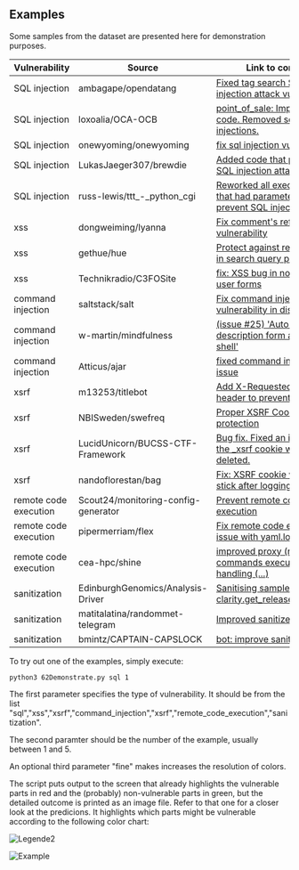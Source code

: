 
## Examples

Some samples from the dataset are presented here for demonstration purposes.

| Vulnerability        | Source  | Link to commit         | File |
| --------------------|--------- |-------------| -----|
| SQL injection        | ambagape/opendatang | [Fixed tag search SQL-injection attack vulnerability.](https://github.com/ambagape/opendatang/commit/f020853c54a1851f196d7fd8897c4620bccf9f6c) | sql-1.py |
| SQL injection        |  loxoalia/OCA-OCB  | [point_of_sale: Improved code. Removed sql injections.](https://github.com/loxoalia/OCA-OCB/commit/b48fb1cde6b7bbc49f502974a034ee1cf7e87e6c)   | sql-2.py |
| SQL injection        | onewyoming/onewyoming  | [fix sql injection vulnerability ](https://github.com/onewyoming/onewyoming/commit/54fc7b076fda2de74eeb55e6b75b28e09ef231c2)  | sql-3.py |
| SQL injection        | LukasJaeger307/brewdie  | [Added code that prevents SQL injection attacks](https://github.com/LukasJaeger307/brewdie/commit/c603201e401e414097358f32a23ca5521aa39dec) | sql-4.py |
| SQL injection        | russ-lewis/ttt_-_python_cgi  | [Reworked all execute() calls that had parameters, to prevent SQL injection](https://github.com/russ-lewis/ttt_-_python_cgi/commit/6096f43fd4b2d91211eec4614b7960c0816900da)| sql-5.py |
|xss| dongweiming/lyanna | [Fix comment's reflected xss vulnerability ](https://github.com/dongweiming/lyanna/commit/fcefac79e4b7601e81a3b3fe0ad26ab18ee95d7d) | xss-1.py |
|xss| gethue/hue| [ Protect against reflected XSS in search query parameters](https://github.com/gethue/hue/commit/37b529b1f9aeb5d746599a9ed4e2288cf3ad3e1d) | xss-2.py |
|xss| Technikradio/C3FOSite | [fix: XSS bug in now exposed user forms ](https://github.com/Technikradio/C3FOCSite/commit/6e330d4d44bbfdfce9993dffea97008276771600) | xss-3.py|
| command injection        | saltstack/salt  | [Fix command injection vulnerability in disk.usage](https://github.com/saltstack/salt/commit/ebdef37b7e5d2b95a01d34b211c61c61da67e46a) | command_injection-1.py |
| command injection        | w-martin/mindfulness  | [(issue #25) 'Auto-fill description form acts as a shell'](https://github.com/w-martin/mindfulness/commit/62e1d5ce9deb57468cf917ce0ce838120ec84c46) | command_injection-2.py |
| command injection        |  Atticus/ajar | [fixed command injection issue](https://github.com/Atticuss/ajar/commit/5ed8aba271ad20e6168f2e3bd6c25ba89b84484f) | command_injection-3.py |
| xsrf        | m13253/titlebot | [Add X-Requested-With header to prevent XSRF ](https://github.com/m13253/titlebot/commit/4164d239f0f59b9ef04e3d168e68f958991fe88f) | xsrf-1.py |
| xsrf        | NBISweden/swefreq  | [Proper XSRF Cookie protection ](https://github.com/NBISweden/swefreq/commit/d6e94e4208158460f9b468d28f94ea29fb2315ce) | xsrf-2.py |
| xsrf        | LucidUnicorn/BUCSS-CTF-Framework | [ Bug fix. Fixed an issue where the _xsrf cookie was being deleted.](https://github.com/LucidUnicorn/BUCSS-CTF-Framework/commit/1a6a1dd6540b0b1441d270e9ea62f9a8c0c6e1bf) | xsrf-3.py |
| xsrf        | nandoflorestan/bag | [Fix: XSRF cookie wouldn't stick after logging out ](https://github.com/nandoflorestan/bag/commit/3b55dd0c22fd9ba78a785be61f3da0cbdcafd5f9) | xsrf-4.py |
| remote code execution        | Scout24/monitoring-config-generator | [Prevent remote code execution](https://github.com/Scout24/monitoring-config-generator/commit/2191fe6c5a850ddcf7a78f7913881cef1677500d) | remote_code_execution-1.py |
| remote code execution        | pipermerriam/flex | [Fix remote code execution issue with yaml.load ](https://github.com/pipermerriam/flex/commit/329c0a8ae6fde575a7d9077f1013fa4a86112d0c) | remote_code_execution-2.py |
| remote code execution        | cea-hpc/shine | [improved proxy (remote) commands execution error handling (...)](https://github.com/cea-hpc/shine/commit/7ff203be36e439b535894764c37a8446351627ec) | remote_code_execution-3.py |
| sanitization        | EdinburghGenomics/Analysis-Driver | [ Sanitising sample ids in clarity.get_released_samples.](https://github.com/EdinburghGenomics/Analysis-Driver/commit/4dd59ba3302126bb3a31f24b385c714aaf0bfa86) | sanitize-1.py |
| sanitization        | matitalatina/randommet-telegram | [Improved sanitize message ](https://github.com/matitalatina/randommet-telegram/commit/a59f62da51c13bd655bb685db776ef9293a1d0a2) | sanitize-2.py |
| sanitization        |bmintz/CAPTAIN-CAPSLOCK  | [bot: improve sanitization a bit](https://github.com/bmintz/CAPTAIN-CAPSLOCK/commit/a70f89c14cdd079db8bd1edd2f9db5376fea543b) | sanitize-3.py |


To try out one of the examples, simply execute:

```
python3 62Demonstrate.py sql 1
```

The first parameter specifies the type of vulnerability. It should be from the list "sql","xss","xsrf","command_injection","xsrf","remote_code_execution","sanitization".

The second paramter should be the number of the example, usually between 1 and 5. 

An optional third parameter "fine" makes increases the resolution of colors. 

The script puts output to the screen that already highlights the vulnerable parts in red and the (probably) non-vulnerable parts in green, but the detailed outcome is printed as an image file. Refer to that one for a closer look at the predicions. It highlights which parts might be vulnerable according to the following color chart:

![Legende2](https://github.com/LauraWartschinski/VulnerabilityDetection/blob/master/legende.png)


![Example](https://github.com/LauraWartschinski/VulnerabilityDetection/blob/master/example.png)